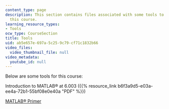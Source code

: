 ```yaml
---
content_type: page
description: This section contains files associated with some tools to be used in
  this course.
learning_resource_types:
- Tools
ocw_type: CourseSection
title: Tools
uid: ab5e657e-697a-5c25-9c79-cf71c1832b66
video_files:
  video_thumbnail_file: null
video_metadata:
  youtube_id: null
---
```


Below are some tools for this course:

Introduction to MATLAB® at 6.003 ({{% resource_link b6f3a9d5-e03a-ee4a-72b1-55bf08e0e40a "PDF" %}})

[MATLAB® Primer](http://math.ucsd.edu/~driver/21d-s99/matlab-primer.html)